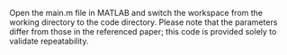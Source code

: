 Open the main.m file in MATLAB and switch the workspace from the working directory to the code directory. Please note that the parameters differ from those in the referenced paper; this code is provided solely to validate repeatability.
